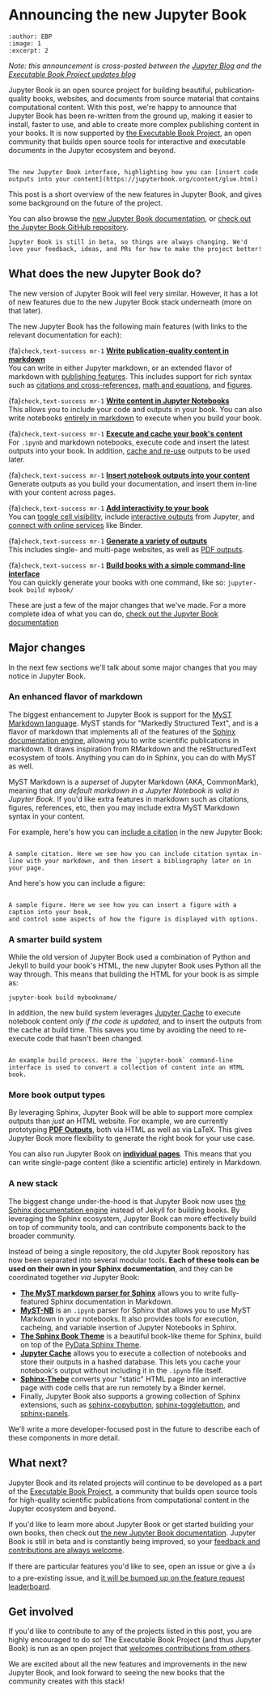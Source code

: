 # Announcing the new Jupyter Book

```{post} 2020-08-07
:author: EBP
:image: 1
:excerpt: 2
```

*Note: this announcement is cross-posted between the [Jupyter Blog](https://blog.jupyter.org) and the [Executable Book Project updates blog](https://executablebooks.org/en/latest/updates.html)*

Jupyter Book is an open source project for building beautiful, publication-quality books, websites, and documents from source material that contains computational content. With this post, we're happy to announce that Jupyter Book has been re-written from the ground up, making it easier to install, faster to use, and able to create more complex publishing content in your books. It is now supported by [the Executable Book Project](https://executablebooks.org/en/latest/), an open community that builds open source tools for interactive and executable documents in the Jupyter ecosystem and beyond.

```{figure} images/jb-ui.png

The new Jupyter Book interface, highlighting how you can [insert code outputs into your content](https://jupyterbook.org/content/glue.html)
```

This post is a short overview of the new features in Jupyter Book, and gives some background on the future of the project.

You can also browse the [new Jupyter Book documentation](https://jupyterbook.org), or [check out the Jupyter Book GitHub repository](https://github.com/executablebooks/jupyter-book).

```{note}
Jupyter Book is still in beta, so things are always changing. We'd love your feedback, ideas, and PRs for how to make the project better!
```

## What does the new Jupyter Book do?

The new version of Jupyter Book will feel very similar. However, it has a lot of new features due to the new Jupyter Book stack underneath (more on that later).

The new Jupyter Book has the following main features (with links to the relevant documentation for each):

{fa}`check,text-success mr-1` **[Write publication-quality content in markdown](https://jupyterbook.org/content-types/markdown)**<br />
You can write in either Jupyter markdown, or an extended flavor of markdown with [publishing features](https://jupyterbook.org/content/myst).
This includes support for rich syntax such as [citations and cross-references](https://jupyterbook.org/content/citations), [math and equations](https://jupyterbook.org/content/math), and [figures](https://jupyterbook.org/content/figures).

{fa}`check,text-success mr-1` **[Write content in Jupyter Notebooks](https://jupyterbook.org/content-types/notebooks)**<br />
This allows you to include your code and outputs in your book.
You can also write notebooks [entirely in markdown](https://jupyterbook.org/content-types/myst-notebooks) to execute when you build your book.

{fa}`check,text-success mr-1` **[Execute and cache your book's content](https://jupyterbook.org/content/execute)**<br />
For `.ipynb` and markdown notebooks, execute code and insert the latest outputs into your book.
In addition, [cache and re-use](https://jupyterbook.org/content/execute.html#cacheing-the-notebook-execution) outputs to be used later.

{fa}`check,text-success mr-1` **[Insert notebook outputs into your content](https://jupyterbook.org/content/glue)**<br />
Generate outputs as you build your documentation, and insert them in-line with your content across pages.

{fa}`check,text-success mr-1` **[Add interactivity to your book](https://jupyterbook.org/interactive/launchbuttons)**<br />
You can [toggle cell visibility](https://jupyterbook.org/interactive/hiding), include [interactive outputs](https://jupyterbook.org/interactive/interactive) from Jupyter, and [connect with online services](https://jupyterbook.org/interactive/launchbuttons) like Binder.

{fa}`check,text-success mr-1` **[Generate a variety of outputs](https://jupyterbook.org/start/build)**<br />
This includes single- and multi-page websites, as well as [PDF outputs](https://jupyterbook.org/advanced/pdf).

{fa}`check,text-success mr-1` **[Build books with a simple command-line interface](https://jupyterbook.org/reference/cli)**<br />
You can quickly generate your books with one command, like so: `jupyter-book build mybook/`

These are just a few of the major changes that we've made. For a more complete idea of what you can do, [check out the Jupyter Book documentation](https://jupyterbook.org)

## Major changes

In the next few sections we'll talk about some major changes that you may notice in Jupyter Book.

### An enhanced flavor of markdown

The biggest enhancement to Jupyter Book is support for the [MyST Markdown language](https://myst-parser.readthedocs.io/en/latest/). MyST stands for "Markedly Structured Text", and is a flavor of markdown that implements all of the features of the [Sphinx documentation engine](http://www.sphinx-doc.org/), allowing you to write scientific publications in markdown. It draws inspiration from RMarkdown and the reStructuredText ecosystem of tools. Anything you can do in Sphinx, you can do with MyST as well.

MyST Markdown is a *superset* of Jupyter Markdown (AKA, CommonMark), meaning that *any default markdown in a Jupyter Notebook is valid in Jupyter Book*. If you'd like extra features in markdown such as citations, figures, references, etc, then you may include extra MyST Markdown syntax in your content.

For example, here's how you can [include a citation](https://jupyterbook.org/content/citations.html) in the new Jupyter Book:

```{figure} images/citation-example.png

A sample citation. Here we see how you can include citation syntax in-line with your markdown, and then insert a bibliography later on in your page.
```

And here's how you can include a figure:

```{figure} images/figure-example.png

A sample figure. Here we see how you can insert a figure with a caption into your book,
and control some aspects of how the figure is displayed with options.
```

### A smarter build system

While the old version of Jupyter Book used a combination of Python and Jekyll to build your book's HTML, the new Jupyter Book uses Python all the way through. This means that building the HTML for your book is as simple as:

```
jupyter-book build mybookname/
```

In addition, the new build system leverages [Jupyter Cache](https://jupyter-cache.readthedocs.io/) to execute notebook content *only if the code is updated*, and to insert the outputs from the cache at build time. This saves you time by avoiding the need to re-execute code that hasn't been changed.

```{figure} images/build-process.gif

An example build process. Here the `jupyter-book` command-line interface is used to convert a collection of content into an HTML book.
```

### More book output types

By leveraging Sphinx, Jupyter Book will be able to support more complex outputs than *just* an HTML website.
For example, we are currently prototyping **[PDF Outputs](https://jupyterbook.org/advanced/pdf.html)**, both via HTML as well as via LaTeX.
This gives Jupyter Book more flexibility to generate the right book for your use case.

You can also run Jupyter Book on **[individual pages](https://jupyterbook.org/start/build.html#build-a-standalone-page)**. This means that you can write single-page content (like a scientific article) entirely in Markdown.

### A new stack

The biggest change under-the-hood is that Jupyter Book now uses [the Sphinx documentation engine](https://www.sphinx-doc.org/en/master/) instead of Jekyll for building books. By leveraging the Sphinx ecosystem, Jupyter Book can more effectively build on top of community tools, and can contribute components back to the broader community.

Instead of being a single repository, the old Jupyter Book repository has now been separated into several modular tools.
**Each of these tools can be used on their own in your Sphinx documentation**, and they can be coordinated together *via* Jupyter Book:

* **[The MyST markdown parser for Sphinx](https://myst-parser.readthedocs.io/en/latest/)** allows you to write fully-featured Sphinx documentation in Markdown.
* **[MyST-NB](https://myst-nb.readthedocs.io/en/latest/)** is an `.ipynb` parser for Sphinx that allows you to use MyST Markdown in your notebooks. It also provides tools for execution, cacheing, and variable insertion of Jupyter Notebooks in Sphinx.
* **[The Sphinx Book Theme](https://myst-nb.readthedocs.io/en/latest/)** is a beautiful book-like theme for Sphinx, build on top of the [PyData Sphinx Theme](https://pydata-sphinx-theme.readthedocs.io/en/latest/).
* **[Jupyter Cache](https://jupyter-cache.readthedocs.io/en/latest/)** allows you to execute a collection of notebooks and store their outputs in a hashed database. This lets you cache your notebook's output without including it in the `.ipynb` file itself.
* **[Sphinx-Thebe](https://sphinx-thebe.readthedocs.io/en/latest/)** converts your "static" HTML page into an interactive page with code cells that are run remotely by a Binder kernel.
* Finally, Jupyter Book also supports a growing collection of Sphinx extensions, such as [sphinx-copybutton](https://sphinx-copybutton.readthedocs.io/en/latest/), [sphinx-togglebutton](https://sphinx-togglebutton.readthedocs.io/), and [sphinx-panels](https://sphinx-panels.readthedocs.io/en/latest/?badge=latest).

We'll write a more developer-focused post in the future to describe each of these components in more detail.

## What next?

Jupyter Book and its related projects will continue to be developed as a part of the [Executable Book Project](https://executablebooks.org), a community that builds open source tools for high-quality scientific publications from computational content in the Jupyter ecosystem and beyond.

If you'd like to learn more about Jupyter Book or get started building your own books, then check out [the new Jupyter Book documentation](https://jupyterbook.org). Jupyter Book is still in beta and is constantly being improved, so your [feedback and contributions are always welcome](https://github.com/executablebooks/jupyter-book/issues/new/choose).

If there are particular features you'd like to see, open an issue or give a 👍 to a pre-existing issue, and [it will be bumped up on the feature request leaderboard](https://executablebooks.org/en/latest/feature-vote.html).

## Get involved

If you'd like to contribute to any of the projects listed in this post, you are highly encouraged to do so! The Executable Book Project (and thus Jupyter Book) is run as an open project that [welcomes contributions from others](https://executablebooks.org/en/latest/contributing.html).

We are excited about all the new features and improvements in the new Jupyter Book, and look forward to seeing the new books that the community creates with this stack!
